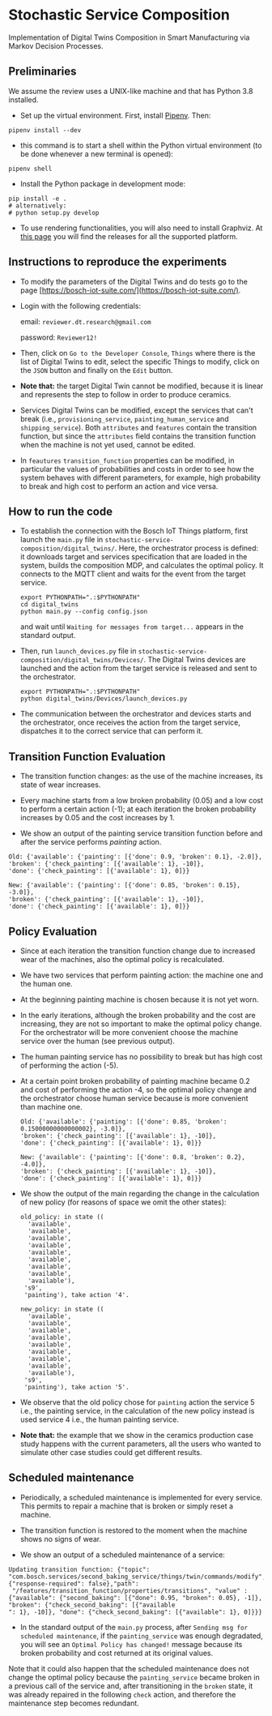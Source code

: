 # Stochastic Service Composition

Implementation of Digital Twins Composition in Smart Manufacturing via Markov Decision Processes.

## Preliminaries

We assume the review uses a UNIX-like machine and that has Python 3.8 installed.

- Set up the virtual environment. 
First, install [Pipenv](https://pipenv-fork.readthedocs.io/en/latest/).
Then:
```
pipenv install --dev
```
                    
- this command is to start a shell within the Python virtual environment (to be done whenever a new terminal is opened):
```
pipenv shell
```

- Install the Python package in development mode:
```
pip install -e .
# alternatively:
# python setup.py develop 
```

- To use rendering functionalities, you will also need to install Graphviz. 
  At [this page](https://www.graphviz.org/download/) you will
  find the releases for all the supported platform.


## Instructions to reproduce the experiments

- To modify the parameters of the Digital Twins and do tests go to the page [https://bosch-iot-suite.com/](https://bosch-iot-suite.com/).

- Login with the following credentials:

  email: `reviewer.dt.research@gmail.com`

  password: `Reviewer12!`

- Then, click on ```Go to the Developer Console```, ```Things``` where there is the list of Digital Twins to edit, select the specific Things to modify, click on the ```JSON``` button and finally on the ```Edit``` button.

- **Note that:** the target Digital Twin cannot be modified, because it is linear and represents the step to follow in order to produce ceramics.

- Services Digital Twins can be modified, except the services that can't break (i.e., ```provisioning_service```, ```painting_human_service``` and ```shipping_service```). Both ```attributes``` and ```features``` contain the transition function, but since the ```attributes``` field contains the transition function when the machine is not yet used, cannot be edited. 

- In ```feautures``` ```transition_function``` properties can be modified, in particular the values of probabilities and costs in order to see how the system behaves with different parameters, for example, high probability to break and high cost to perform an action and vice versa.

## How to run the code

- To establish the connection with the Bosch IoT Things platform, first launch the ```main.py``` file in ```stochastic-service-composition/digital_twins/```. Here, the orchestrator process is defined: it downloads target and services specification that are loaded in the system, builds the composition MDP, and calculates the optimal policy. It connects to the MQTT client and waits for the event from the target service.

      export PYTHONPATH=".:$PYTHONPATH"
      cd digital_twins
      python main.py --config config.json

  and wait until `Waiting for messages from target...` appears in the standard output.

- Then, run ```launch_devices.py``` file in ```stochastic-service-composition/digital_twins/Devices/```. The Digital Twins devices are launched and the action from the target service is released and sent to the orchestrator.

      export PYTHONPATH=".:$PYTHONPATH"
      python digital_twins/Devices/launch_devices.py

- The communication between the orchestrator and devices starts and the orchestrator, once receives the action from the target service, dispatches it to the correct service that can perform it.

## Transition Function Evaluation 

- The transition function changes: as the use of the machine increases, its state of wear increases.

- Every machine starts from a low broken probability (0.05) and a low cost to perform a certain action (-1); at each iteration the broken probability increases by 0.05 and the cost increases by 1.

- We show an output of the painting service transition function before and after the service performs _painting_ action.
```
Old: {'available': {'painting': [{'done': 0.9, 'broken': 0.1}, -2.0]},
'broken': {'check_painting': [{'available': 1}, -10]},
'done': {'check_painting': [{'available': 1}, 0]}}

New: {'available': {'painting': [{'done': 0.85, 'broken': 0.15}, -3.0]},
'broken': {'check_painting': [{'available': 1}, -10]},
'done': {'check_painting': [{'available': 1}, 0]}}
``` 

## Policy Evaluation

- Since at each iteration the transition function change due to increased wear of the machines, also the optimal policy is recalculated.

- We have two services that perform painting action: the machine one and the human one.

- At the beginning painting machine is chosen because it is not yet worn. 

- In the early iterations, although the broken probability and the cost are increasing, they are not so important to make the optimal policy change. For the orchestrator will be more convenient choose the machine service over the human (see previous output). 
  
- The human painting service has no possibility to break but has high cost of performing the action (-5). 

- At a certain point broken probability of painting machine became 0.2 and cost of performing the action -4, so the optimal policy change and the orchestrator choose human service because is more convenient than machine one.
  ``` 
  Old: {'available': {'painting': [{'done': 0.85, 'broken': 0.15000000000000002}, -3.0]},
  'broken': {'check_painting': [{'available': 1}, -10]},
  'done': {'check_painting': [{'available': 1}, 0]}}
  
  New: {'available': {'painting': [{'done': 0.8, 'broken': 0.2}, -4.0]},
  'broken': {'check_painting': [{'available': 1}, -10]},
  'done': {'check_painting': [{'available': 1}, 0]}}
  ```

- We show the output of the main regarding the change in the calculation of new policy (for reasons of space we omit the other states):

  ```
  old_policy: in state ((
    'available',
    'available',
    'available',
    'available',
    'available',
    'available',
    'available',
    'available',
    'available'),
   's9',
   'painting'), take action '4'.
  
  new_policy: in state ((
    'available',
    'available',
    'available',
    'available',
    'available',
    'available',
    'available',
    'available',
    'available'),
   's9',
   'painting'), take action '5'.

- We observe that the old policy chose for ```painting``` action the service 5 i.e., the painting service, in the calculation of the new policy instead is used service 4 i.e., the human painting service.

- **Note that:** the example that we show in the ceramics production case study happens with the current parameters, all the users who wanted to simulate other case studies could get different results.

## Scheduled maintenance

- Periodically, a scheduled maintenance is implemented for every service. This permits to repair a machine that is broken or simply reset a machine.

- The transition function is restored to the moment when the machine shows no signs of wear.

- We show an output of a scheduled maintenance of a service:
```
Updating transition function: {"topic": "com.bosch.services/second_baking_service/things/twin/commands/modify","headers": {"response-required": false},"path":
 "/features/transition_function/properties/transitions", "value" : {"available": {"second_baking": [{"done": 0.95, "broken": 0.05}, -1]}, "broken": {"check_second_baking": [{"available
": 1}, -10]}, "done": {"check_second_baking": [{"available": 1}, 0]}}}
```

- In the standard output of the `main.py` process, after `Sending msg for scheduled maintenance`, if the `painting_service`
  was enough degradated, you will see an `Optimal Policy has changed!` message because its broken probability and cost
  returned at its original values.


Note that it could also happen that the scheduled maintenance does not change the optimal policy because the
`painting_service` became broken in a previous call of the service and, after transitioning in the `broken` state,
it was already repaired in the following `check` action, and therefore the maintenance step becomes redundant.
